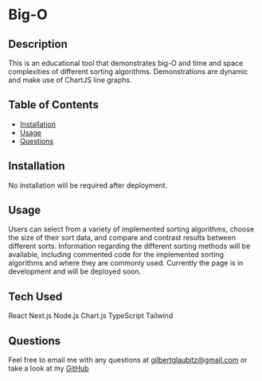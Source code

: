 # Big-O

## Description
This is an educational tool that demonstrates big-O and time and space complexities of different sorting algorithms. Demonstrations are dynamic and make use of ChartJS line graphs. 

## Table of Contents
- [Installation](#installation)
- [Usage](#usage)
- [Questions](#questions)

## Installation
No installation will be required after deployment.

## Usage
Users can select from a variety of implemented sorting algorithms, choose the size of their sort data, and compare and contrast results between different sorts. Information regarding the different sorting methods will be available, including commented code for the implemented sorting algorithms and where they are commonly used. Currently the page is in development and will be deployed soon.

## Tech Used
React
Next.js
Node.js
Chart.js
TypeScript
Tailwind

## Questions
Feel free to email me with any questions at gilbertglaubitz@gmail.com or take a look at my [GitHub](https://github.com/Qlaub)
